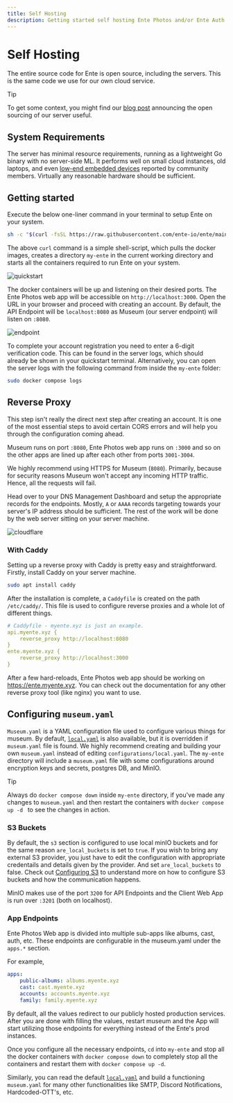 ```yaml
---
title: Self Hosting
description: Getting started self hosting Ente Photos and/or Ente Auth
---
```


# Self Hosting

The entire source code for Ente is open source, including the servers. This is
the same code we use for our own cloud service.

> [!TIP]
>
> To get some context, you might find our
> [blog post](https://ente.io/blog/open-sourcing-our-server/) announcing the
> open sourcing of our server useful.


## System Requirements 

The server has minimal resource requirements, running as a lightweight Go binary 
with no server-side ML. It performs well on small cloud instances, old laptops,
and even [low-end embedded devices](https://github.com/ente-io/ente/discussions/594) 
reported by community members. Virtually any reasonable hardware should be sufficient.

## Getting started

Execute the below one-liner command in your terminal to setup Ente on your system. 

```sh
sh -c "$(curl -fsSL https://raw.githubusercontent.com/ente-io/ente/main/server/quickstart.sh)"
```

The above `curl` command is a simple shell-script, which pulls the docker images, 
creates a directory `my-ente` in the current working directory and starts all the 
containers required to run Ente on your system.

![quickstart](/quickstart.png)

The docker containers will be up and listening on their desired ports. The Ente Photos 
web app will be accessible on `http://localhost:3000`. Open the URL in your browser 
and proceed with creating an account. By default, the API Endpoint will be `localhost:8080`
as Museum (our server endpoint) will listen on `:8080`.

![endpoint](/endpoint.png)

To complete your account registration you need to enter a 6-digit verification code. 
This can be found in the server logs, which should already be shown in your quickstart
terminal. Alternatively, you can open the server logs with the following command from 
inside the `my-ente` folder:

```sh 
sudo docker compose logs
```

## Reverse Proxy

This step isn't really the direct next step after creating an account. It is
one of the most essential steps to avoid certain CORS errors and will help you through 
the configuration coming ahead. 

Museum runs on port `:8080`, Ente Photos web app runs on `:3000` and so on the other apps
are lined up after each other from ports `3001-3004`.

We highly recommend using HTTPS for Museum (`8080`). Primarily, because for security reasons Museum
won't accept any incoming HTTP traffic. Hence, all the requests will fail.

Head over to your DNS Management Dashboard and setup the appropriate records for the endpoints.
Mostly, `A` or `AAAA` records targeting towards your server's IP address should be sufficient. The rest of the work
will be done by the web server sitting on your server machine.

![cloudflare](/cloudflare.png)

### With Caddy

Setting up a reverse proxy with Caddy is pretty easy and straightforward. Firstly, install Caddy
on your server machine. 

```sh
sudo apt install caddy
``` 

After the installation is complete, a `Caddyfile` is created on the path `/etc/caddy/`. This file is
used to configure reverse proxies and a whole lot of different things. 

```yaml 
# Caddyfile - myente.xyz is just an example.
api.myente.xyz {
    reverse_proxy http://localhost:8080
}
ente.myente.xyz {
    reverse_proxy http://localhost:3000
}
```

After a few hard-reloads, Ente Photos web app should be working on https://ente.myente.xyz. You can check out
the documentation for any other reverse proxy tool (like nginx) you want to use. 

## Configuring `museum.yaml`

`Museum.yaml` is a YAML configuration file used to configure various things for museum. 
By default, [`local.yaml`](https://github.com/ente-io/ente/tree/main/server/configurations/local.yaml) 
is also available, but  it is overridden if `museum.yaml` file is found. We highly 
recommend creating and building your own `museum.yaml` instead of editing `configurations/local.yaml`. 
The `my-ente` directory will include a `museum.yaml` file with some configurations around encryption 
keys and secrets, postgres DB, and MinIO.

> [!TIP]
> Always do `docker compose down` inside `my-ente` directory, if you've made any changes to `museum.yaml`
> and then restart the containers with `docker compose up -d ` to see the changes in action.

### S3 Buckets

By default, the `s3` section is configured to use local minIO buckets and for the same reason 
`are_local_buckets`  is set to `true`.  If you wish to bring any external S3 provider, 
you just have to edit the configuration with appropriate credentails and details given by the provider. 
And set `are_local_buckets` to false.  Check out [Configuring S3](/self-hosting/guides/configuring-s3.md) 
to understand more on how to configure S3 buckets and how the communication happens.

MinIO makes use of the port `3200` for API Endpoints and the Client Web App is run over `:3201` 
(both on localhost).

### App Endpoints

Ente Photos Web app is divided into multiple sub-apps like albums, cast, auth, etc.
These endpoints are configurable in the museum.yaml under the `apps.*` section.

For example, 

```yaml
apps:
    public-albums: albums.myente.xyz
    cast: cast.myente.xyz
    accounts: accounts.myente.xyz
    family: family.myente.xyz
```

By default, all the values redirect to our publicly hosted production services. 
After you are done with filling the values, restart museum and the App will start utilizing
those endpoints for everything instead of the Ente's prod instances.

Once you configure all the necessary endpoints, `cd` into `my-ente` and  stop all the docker 
containers with `docker compose down` to completely stop all the containers and restart them 
with `docker compose up -d`. 

Similarly, you can read the default [`local.yaml`](https://github.com/ente-io/ente/tree/main/server/configurations/local.yaml) 
and build a functioning `museum.yaml` for many other functionalities like SMTP, Discord
Notifications, Hardcoded-OTT's, etc.